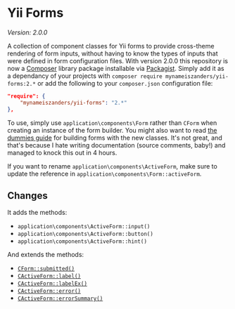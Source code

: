 Yii Forms
=========

*Version: 2.0.0*

A collection of component classes for Yii forms to provide cross-theme rendering of form inputs, without having to know
the types of inputs that were defined in form configuration files. With version 2.0.0 this repository is now a
[Composer](http://getcomposer.org "Dependency Manager for PHP") library package installable via
[Packagist](https://packagist.org/packages/mynameiszanders/yii-forms "The PHP package archivist."). Simply add it as a
dependancy of your projects with `composer require mynameiszanders/yii-forms:2.*` or add the following to your
`composer.json` configuration file:

```json
"require": {
    "mynameiszanders/yii-forms": "2.*"
},
```

To use, simply use `application\components\Form` rather than `CForm` when creating an instance of the form builder. You
might also want to read [the dummies guide](GUIDE.md) for building forms with the new classes. It's not great, and
that's because I hate writing documentation (source comments, baby!) and managed to knock this out in 4 hours.

If you want to rename `application\components\ActiveForm`, make sure to update the reference in
`application\components\Form::activeForm`.

## Changes

It adds the methods:

* `application\components\ActiveForm::input()`
* `application\components\ActiveForm::button()`
* `application\components\ActiveForm::hint()`

And extends the methods:

* [`CForm::submitted()`](http://yiiframework.com/doc/api/CForm#submitted-detail "CForm::submitted()")
* [`CActiveForm::label()`](http://yiiframework.com/doc/api/CActiveForm#label-detail "CActiveForm::label()")
* [`CActiveForm::labelEx()`](http://yiiframework.com/doc/api/CActiveForm#labelEx-detail "CActiveForm::labelEx()")
* [`CActiveForm::error()`](http://yiiframework.com/doc/api/CActiveForm#error-detail "CActiveForm::error()")
* [`CActiveForm::errorSummary()`](http://yiiframework.com/doc/api/CActiveForm#errorSummary-detail "CActiveForm::errorSummary()")
